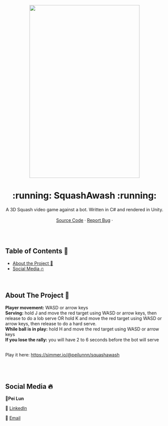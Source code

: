 <!DOCTYPE html>
<html>

   <body>
<p align="center">
      <img src="https://ibb.co/cx90PLF" width="350"
         height="550">
   </body>
</html>

  <!-- TITLE -->

  <h1 align="center"> :running: SquashAwash :running:</a></h1>
  <p align="center">
    A 3D Squash video game against a bot. Written in C# and rendered in Unity. 
    <br />
    <br />
    <a href="https://github.com/peilunnn/SquashAwash/tree/master/Assets/scripts">Source Code</a>
    ·
    <a href="https://github.com/peilunnn/SquashAwash/issues">Report Bug</a>
    ·
  </p>

</p>
<br /><br />


<!-- TABLE OF CONTENTS -->

## Table of Contents :notebook_with_decorative_cover:

* [About the Project :eyes:](#about-the-project)
* [Social Media :fire:](#contact)
<br /><br /><br />

## About The Project :eyes:

**Player movement:** WASD or arrow keys
<br />
**Serving:** hold J and move the red target using WASD or arrow keys, then release to do a lob serve OR hold K and move the red target using WASD or arrow keys, then release to do a hard serve.
<br />
**While ball is in play:** hold H and move the red target using WASD or arrow keys
<br />
**If you lose the rally:** you will have 2 to 6 seconds before the bot will serve
<br /><br />

Play it here: https://simmer.io/@peilunnn/squashawash
<br /><br /><br /><br />

## Social Media :fire:

🥂**Pei Lun** 

🔗 [LinkedIn](https://www.linkedin.com/in/pei-lun-tan/)

📧 [Email](mailto:peilunnn@gmail.com)
